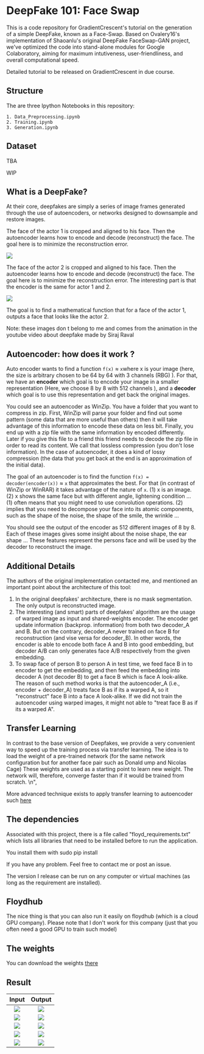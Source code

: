 # DeepFake 101: Face Swap

This is a code repository for GradientCrescent's tutorial on the generation of a simple DeepFake, known as a Face-Swap. Based on Ovalery16's implementation of Shaoanlu's original DeepFake FaceSwap-GAN project, we've optimized the code into stand-alone modules for Google Colaboratory, aiming for maximum intutiveness, user-friendliness, and overall computational speed.

Detailed tutorial to be released on GradientCrescent in due course.

## Structure
The are three Ipython Notebooks in this repository: 

	1. Data_Preprocessing.ipynb
	2. Training.ipynb
	3. Generation.ipynb

## Dataset

TBA

WIP

## What is a DeepFake?

At their core, deepfakes are simply a series of image frames generated through the use of autoencoders, or networks designed to downsample and restore images.


The face of the actor 1 is cropped and aligned to his face. Then the autoencoder learns how to encode and decode (reconstruct) the face. The goal here is to minimize the reconstruction error.

![](image/encoder1.JPG?raw=true)

The face of the actor 2 is cropped and aligned to his face. Then the autoencoder learns how to encode and decode (reconstruct) the face. The goal here is to minimize the reconstruction error. The interesting part is that the encoder is the same for actor 1 and 2.

![](image/encoder2.JPG?raw=true)

The goal is to find a mathematical function that for a face of the actor 1, outputs a face that looks like the actor 2.

Note: these images don t belong to me and comes from the animation in the youtube video about deepfake made by Siraj Raval

## Autoencoder: how does it work ?


Auto encoder wants to find a function `f(x)` &asymp; ` x `where x is your image (here, the size is arbitrary chosen to be 64 by 64 with 3 channels (RBG) ). For that, we have an **encoder** which goal is to encode your image in a smaller representation (Here, we choose 8 by 8 with 512 channels ), and a **decoder** which goal is to use this representation and get back the original images. 

You could see an autoencoder as WinZip. You have a folder that you want to compress in zip. First, WinZip will parse your folder and find out some pattern (some data that are more useful than others) then it will take advantage of this information to encode these data on less bit. Finally, you end up with a zip file with the same information by encoded differently. Later if you give this file to a friend this friend needs to decode the zip file in order to read its content. We call that lossless compression (you don't lose information). In the case of autoencoder, it does a kind of lossy compression (the data that you get back at the end is an approximation of the initial data). 

The goal of an autoencoder is to find the function `f(x) = decoder(encoder(x))` &asymp;  `x` that approximates the best. For that (in contrast of WinZip or WinRAR) it takes advantage of the nature of `x`. (1) x is an image. (2) x shows the same face but with different angle, lightening condition ... (1) often means that you might need to use convolution operations. (2) implies that you need to decompose your face into its atomic components, such as the shape of the noise, the shape of the smile, the wrinkle ...

You should see the output of the encoder as 512 different images of 8 by 8. Each of these images gives some insight about the noise shape, the ear shape ... These features represent the persons face and will be used by the decoder to reconstruct the image.

## Additional Details

The authors of the original implementation contacted me, and mentioned an important point about the architecture of this tool:

1. In the original deepfakes' architecture, there is no mask segmentation. The only output is reconstructed image.
2. The interesting (and smart) parts of deepfakes' algorithm are the usage of warped image as input and shared-weights encoder. The encoder get update information (backprop. information) from both two decoder_A and B. But on the contrary, decoder_A never trained on face B for reconstruction (and vise versa for decoder_B). In other words, the encoder is able to encode both face A and B into good embedding, but decoder A/B can only generates face A/B respectively from the given embedding.
3. To swap face of person B to person A in test time, we feed face B in to encoder to get the embedding, and then feed the embedding into decoder A (not decoder B) to get a face B which is face A look-alike. The reason of such method works is that the autoencoder_A (i.e., encoder + decoder_A) treats face B as if its a warped A, so it "reconstruct" face B into a face A look-alike. If we did not train the autoencoder using warped images, it might not able to "treat face B as if its a warped A".

## Transfer Learning

In contrast to the base version of Deepfakes, we provide a very convenient way to speed up the training process via transfer learning. The idea is to load the weight of a pre-trained network (for the same network configuration but for another face pair such as Donald ump and Nicolas Cage) These weights are used as a starting point to learn new weight. The network will, therefore, converge faster than if it would be trained from scratch. \n",

More advanced technique exists to apply transfer learning to autoencoder such [here](https://www.ijcai.org/Proceedings/15/Papers/578.pdf)

## The dependencies

Associated with this project, there is a file called "floyd_requirements.txt" which lists all libraries that need to be installed before to run the application.

You install them with sudo pip install <library name>

If you have any problem. Feel free to contact me or post an issue.

The version I release can be run on any computer or virtual machines (as long as the requirement are installed). 

## Floydhub

The nice thing is that you can also run it easily on floydhub (which is a cloud GPU company). Please note that I don't work for this company (just that you often need a good GPU to train such model)

## The weights

You can download the weights [there](https://drive.google.com/file/d/1J1PgGZDCufCxZ6vEwHwnM7czAXjIliH5/view?usp=sharing)

## Result

Input            |  Output
:-------------------------:|:-------------------------:
![](/image/CR_2012.jpg?raw=true)  |  ![](/image/CR_2012_v2.jpg?raw=true)
![](/image/bond.jpg?raw=true)  |  ![](/image/bond_v2.jpg?raw=true)
![](/image/casino_royale_movie_image_james_bond__1_.jpg?raw=true)  |  ![](/image/casino_royale_movie_image_james_bond__1__v2.jpg?raw=true)
![](/image/Casino-Royale-Eva-Green-Daniel-Craig.jpg?raw=true)  |  ![](/image/Casino-Royale-Eva-Green-Daniel-Craig_v2.jpg?raw=true)
![](/image/james-bond-casino-royale.jpg?raw=true)  |  ![](/image/james-bond-casino-royale_v2.jpg?raw=true)


